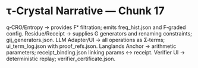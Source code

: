 # τ‑Crystal Narrative — Chunk 17

q‑CRO/Entropy → provides Fᵏ filtration; emits freq_hist.json and F‑graded config.
Residue/Receipt → supplies G generators and renaming constraints; gij_generators.json.
LLM Adapter/UI → all operations as Σ‑terms; ui_term_log.json with proof_refs.json.
Langlands Anchor → arithmetic parameters; receipt_binding.json linking params ↔ receipt.
Verifier UI → deterministic replay; verifier_certificate.json.
